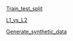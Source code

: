 [Train_test_split](https://mlu-explain.github.io/train-test-validation/)

[L1_vs_L2](https://neptune.ai/blog/fighting-overfitting-with-l1-or-l2-regularization#:~:text=The%20differences%20between%20L1%20and,of%20squares%20of%20the%20weights.)

[Generate_synthetic_data](https://pub.towardsai.net/7-scikit-learn-utilities-to-generate-artificial-synthetic-data-11624f0d2095)